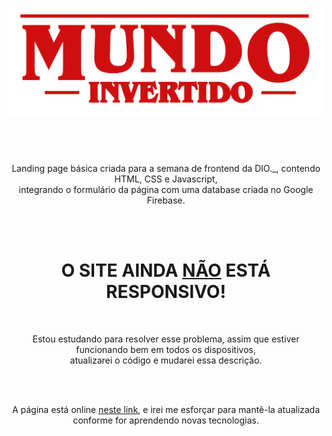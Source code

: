 <h1 align="center"><img src="./assets/imgs/banner/logo.svg"></h1>
<br><br>
<p align=center>Landing page básica criada para a semana de frontend da DIO._, contendo HTML, CSS e Javascript, <br>
integrando o formulário da página com uma database criada no Google Firebase.</p>
<br><br>
<h1 align="center">O SITE AINDA <b><u>NÃO</u></b> ESTÁ RESPONSIVO!</h1>
<br>
<p align="center">Estou estudando para resolver esse problema, assim que estiver funcionando bem em todos os
dispositivos,<br> atualizarei o código e mudarei essa descrição.</p>
<br><br>
<p align="center">A página está online <a href="https://upside-down-landing-page.netlify.app/">neste link</a>, e 
irei me esforçar para mantê-la atualizada conforme for aprendendo novas tecnologias.</p>
